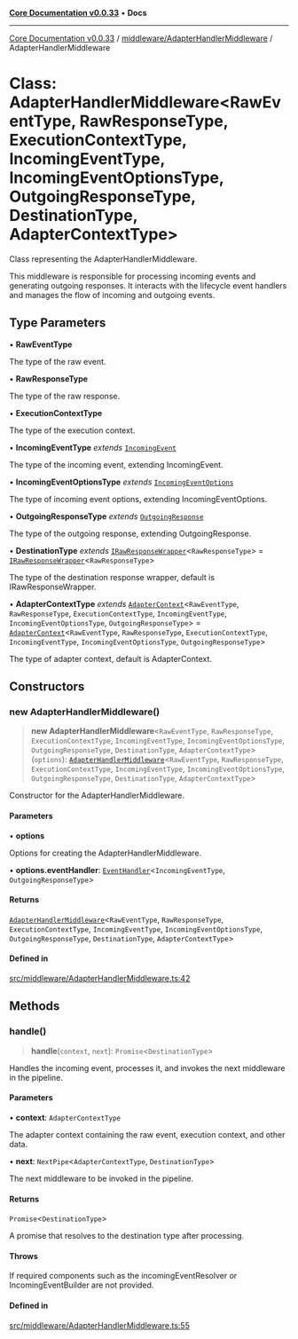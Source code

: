 [**Core Documentation v0.0.33**](../../../README.md) • **Docs**

***

[Core Documentation v0.0.33](../../../modules.md) / [middleware/AdapterHandlerMiddleware](../README.md) / AdapterHandlerMiddleware

# Class: AdapterHandlerMiddleware\<RawEventType, RawResponseType, ExecutionContextType, IncomingEventType, IncomingEventOptionsType, OutgoingResponseType, DestinationType, AdapterContextType\>

Class representing the AdapterHandlerMiddleware.

This middleware is responsible for processing incoming events and generating outgoing responses.
It interacts with the lifecycle event handlers and manages the flow of incoming and outgoing events.

## Type Parameters

• **RawEventType**

The type of the raw event.

• **RawResponseType**

The type of the raw response.

• **ExecutionContextType**

The type of the execution context.

• **IncomingEventType** *extends* [`IncomingEvent`](../../../events/IncomingEvent/classes/IncomingEvent.md)

The type of the incoming event, extending IncomingEvent.

• **IncomingEventOptionsType** *extends* [`IncomingEventOptions`](../../../events/IncomingEvent/interfaces/IncomingEventOptions.md)

The type of incoming event options, extending IncomingEventOptions.

• **OutgoingResponseType** *extends* [`OutgoingResponse`](../../../events/OutgoingResponse/classes/OutgoingResponse.md)

The type of the outgoing response, extending OutgoingResponse.

• **DestinationType** *extends* [`IRawResponseWrapper`](../../../definitions/interfaces/IRawResponseWrapper.md)\<`RawResponseType`\> = [`IRawResponseWrapper`](../../../definitions/interfaces/IRawResponseWrapper.md)\<`RawResponseType`\>

The type of the destination response wrapper, default is IRawResponseWrapper.

• **AdapterContextType** *extends* [`AdapterContext`](../../../definitions/interfaces/AdapterContext.md)\<`RawEventType`, `RawResponseType`, `ExecutionContextType`, `IncomingEventType`, `IncomingEventOptionsType`, `OutgoingResponseType`\> = [`AdapterContext`](../../../definitions/interfaces/AdapterContext.md)\<`RawEventType`, `RawResponseType`, `ExecutionContextType`, `IncomingEventType`, `IncomingEventOptionsType`, `OutgoingResponseType`\>

The type of adapter context, default is AdapterContext.

## Constructors

### new AdapterHandlerMiddleware()

> **new AdapterHandlerMiddleware**\<`RawEventType`, `RawResponseType`, `ExecutionContextType`, `IncomingEventType`, `IncomingEventOptionsType`, `OutgoingResponseType`, `DestinationType`, `AdapterContextType`\>(`options`): [`AdapterHandlerMiddleware`](AdapterHandlerMiddleware.md)\<`RawEventType`, `RawResponseType`, `ExecutionContextType`, `IncomingEventType`, `IncomingEventOptionsType`, `OutgoingResponseType`, `DestinationType`, `AdapterContextType`\>

Constructor for the AdapterHandlerMiddleware.

#### Parameters

• **options**

Options for creating the AdapterHandlerMiddleware.

• **options.eventHandler**: [`EventHandler`](../../../definitions/type-aliases/EventHandler.md)\<`IncomingEventType`, `OutgoingResponseType`\>

#### Returns

[`AdapterHandlerMiddleware`](AdapterHandlerMiddleware.md)\<`RawEventType`, `RawResponseType`, `ExecutionContextType`, `IncomingEventType`, `IncomingEventOptionsType`, `OutgoingResponseType`, `DestinationType`, `AdapterContextType`\>

#### Defined in

[src/middleware/AdapterHandlerMiddleware.ts:42](https://github.com/stonemjs/core/blob/077f74fd791b5cd8637e1ab41cbefa238af9d384/src/middleware/AdapterHandlerMiddleware.ts#L42)

## Methods

### handle()

> **handle**(`context`, `next`): `Promise`\<`DestinationType`\>

Handles the incoming event, processes it, and invokes the next middleware in the pipeline.

#### Parameters

• **context**: `AdapterContextType`

The adapter context containing the raw event, execution context, and other data.

• **next**: `NextPipe`\<`AdapterContextType`, `DestinationType`\>

The next middleware to be invoked in the pipeline.

#### Returns

`Promise`\<`DestinationType`\>

A promise that resolves to the destination type after processing.

#### Throws

If required components such as the incomingEventResolver or IncomingEventBuilder are not provided.

#### Defined in

[src/middleware/AdapterHandlerMiddleware.ts:55](https://github.com/stonemjs/core/blob/077f74fd791b5cd8637e1ab41cbefa238af9d384/src/middleware/AdapterHandlerMiddleware.ts#L55)

